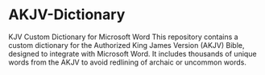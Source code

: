 # AKJV-Dictionary
KJV Custom Dictionary for Microsoft Word  This repository contains a custom dictionary for the Authorized King James Version (AKJV) Bible, designed to integrate with Microsoft Word. It includes thousands of unique words from the AKJV to avoid redlining of archaic or uncommon words.
